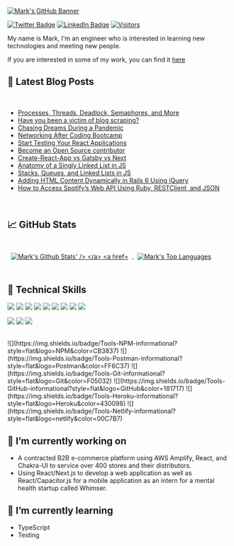 [![Mark's GitHub Banner](https://imgur.com/A1xunAt.gif)](https://markghaida.com)

[![Twitter Badge](https://img.shields.io/badge/Twitter-Profile-informational?style=flat&logo=twitter&color=1CA2F1)](https://twitter.com/markghaida)
[![LinkedIn Badge](https://img.shields.io/badge/LinkedIn-Profile-informational?style=flat&logo=linkedin&color=0D76A8)](https://www.linkedin.com/in/mark-ghaida/)
[![Visitors](https://visitor-badge.glitch.me/badge?page_id=markghaida.markghaida)](https://markghaida.com)

My name is Mark, I'm an engineer who is interested in learning new technologies and meeting new people.

If you are interested in some of my work, you can find it [here](https://markghaida.com)

## 📝 Latest Blog Posts

<br>

- [Processes, Threads, Deadlock, Semaphores, and More](https://medium.com/geekculture/processes-threads-deadlock-semaphores-and-more-f70be5395ef6?sk=2ff3c66c4ce4004d1f3d74e01112df40)
- [Have you been a victim of blog scraping?](https://medium.com/swlh/have-you-been-a-victim-of-blog-scraping-7545e4c8bf96?sk=80a5390f1d179d2a3b3a77e0d79e6afa)
- [Chasing Dreams During a Pandemic](https://dev.to/gabrielhicksdev/chasing-dreams-during-a-pandemic-19i4)
- [Networking After Coding Bootcamp](https://dev.to/gabrielhicksdev/networking-after-coding-bootcamp-43de)
- [Start Testing Your React Applications](https://dev.to/gabrielhicksdev/start-testing-your-react-applications-2g42)
- [Become an Open Source contributor](https://dev.to/gabrielhicksdev/become-an-open-source-contributor-2l5o)
- [Create-React-App vs Gatsby vs Next](https://dev.to/gabrielhicksdev/create-react-app-vs-gatsby-vs-next-5aeb)
- [Anatomy of a Singly Linked List in JS](https://dev.to/gabrielhicksdev/anatomy-of-a-singly-linked-list-in-js-4apd)
- [Stacks, Queues, and Linked Lists in JS](https://dev.to/gabrielhicksdev/stacks-queues-and-linked-lists-in-js-3h31)
- [Adding HTML Content Dynamically in Rails 6 Using jQuery](https://dev.to/gabrielhicksdev/adding-html-content-dynamically-in-rails-6-using-jquery-kfm)
- [How to Access Spotify’s Web API Using Ruby, RESTClient, and JSON](https://dev.to/gabrielhicksdev/client-side-api-authorization-using-spotify-s-web-api-1ejf)

<br>

## &#x1f4c8; GitHub Stats

<br>

<a href="https://github.com/markghaida">
  <img align="center" style="margin:0.5rem" src="https://github-readme-stats.vercel.app/api?username=markghaida&theme=vue&show_icons=true&count_private=true" alt="Mark's Github Stats' />
</a>

<a href="https://github.com/markghaida">
  <img align="center" style="margin:0.5rem" src="https://github-readme-stats.vercel.app/api/top-langs/?username=markghaida&langs_count=4&layout=compact&theme=vue" alt="Mark's Top Languages" />
</a>

<br>
<br>

## 💼 Technical Skills

![](https://img.shields.io/badge/Code-React-informational?style=flat&logo=react&color=61DAFB)
![](https://img.shields.io/badge/Code-JavaScript-informational?style=flat&logo=JavaScript&color=F7DF1E)
![](https://img.shields.io/badge/Code-Ruby-informational?style=flat&logo=Ruby&color=CC342D)
![](https://img.shields.io/badge/Code-Ruby_on_Rails-informational?style=flat&logo=Ruby-On-Rails&color=CC0000)
![](https://img.shields.io/badge/Code-HTML5-informational?style=flat&logo=HTML5&color=E34F26)
![](https://img.shields.io/badge/Code-PostgreSQL-informational?style=flat&logo=PostgreSQL&color=336791)
![](https://img.shields.io/badge/Code-SQLite-informational?style=flat&logo=SQLite&color=003B57)
![](https://img.shields.io/badge/Code-Python-informational?style=flat&logo=Python&color=E10098)
![](https://img.shields.io/badge/Code-Selenium-informational?style=flat&logo=Selenium&color=E34F26)
<br>

![](https://img.shields.io/badge/Style-Bootstrap-informational?style=flat&logo=Bootstrap&color=7952B3)
![](https://img.shields.io/badge/Style-Sass-informational?style=flat&logo=Sass&color=CC6699)
![](https://img.shields.io/badge/Style-CSS3-informational?style=flat&logo=CSS3&color=1572B6)

<br>
![](https://img.shields.io/badge/Tools-NPM-informational?style=flat&logo=NPM&color=CB3837)
![](https://img.shields.io/badge/Tools-Postman-informational?style=flat&logo=Postman&color=FF6C37)
![](https://img.shields.io/badge/Tools-Git-informational?style=flat&logo=Git&color=F05032)
![](https://img.shields.io/badge/Tools-GitHub-informational?style=flat&logo=GitHub&color=181717)
![](https://img.shields.io/badge/Tools-Heroku-informational?style=flat&logo=Heroku&color=430098)
![](https://img.shields.io/badge/Tools-Netlify-informational?style=flat&logo=netlify&color=00C7B7)

<br>

## 🔭 I’m currently working on
- A contracted B2B e-commerce platform using AWS Amplify, React, and Chakra-UI to service over 400 stores and their distributors. 
- Using React/Next.js to develop a web application as well as React/Capacitor.js for a mobile application as an intern for a mental health startup called Whimser.

## 🌱 I’m currently learning
- TypeScript
- Testing
